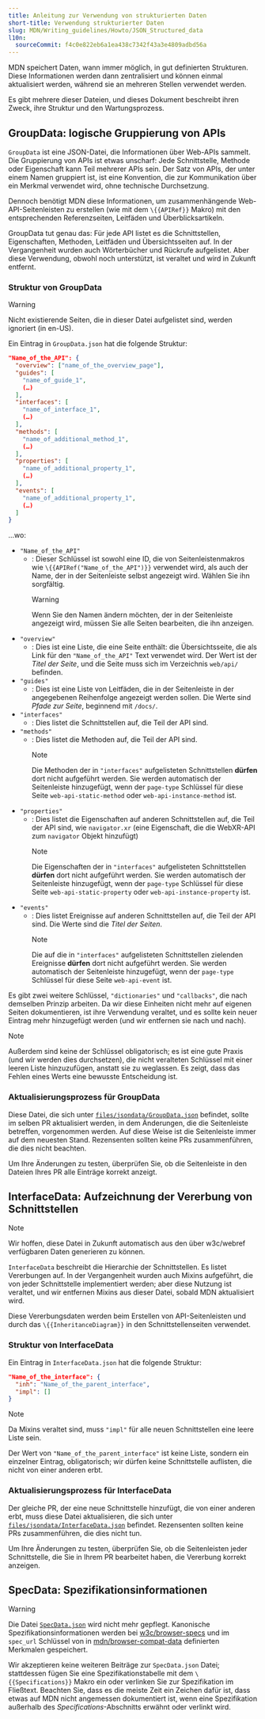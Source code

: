 ```yaml
---
title: Anleitung zur Verwendung von strukturierten Daten
short-title: Verwendung strukturierter Daten
slug: MDN/Writing_guidelines/Howto/JSON_Structured_data
l10n:
  sourceCommit: f4c0e822eb6a1ea438c7342f43a3e4809adbd56a
---
```


MDN speichert Daten, wann immer möglich, in gut definierten Strukturen. Diese Informationen werden dann zentralisiert und können einmal aktualisiert werden, während sie an mehreren Stellen verwendet werden.

Es gibt mehrere dieser Dateien, und dieses Dokument beschreibt ihren Zweck, ihre Struktur und den Wartungsprozess.

## GroupData: logische Gruppierung von APIs

`GroupData` ist eine JSON-Datei, die Informationen über Web-APIs sammelt. Die Gruppierung von APIs ist etwas unscharf: Jede Schnittstelle, Methode oder Eigenschaft kann Teil mehrerer APIs sein. Der Satz von APIs, der unter einem Namen gruppiert ist, ist eine Konvention, die zur Kommunikation über ein Merkmal verwendet wird, ohne technische Durchsetzung.

Dennoch benötigt MDN diese Informationen, um zusammenhängende Web-API-Seitenleisten zu erstellen (wie mit dem `\{{APIRef}}` Makro) mit den entsprechenden Referenzseiten, Leitfäden und Überblicksartikeln.

GroupData tut genau das: Für jede API listet es die Schnittstellen, Eigenschaften, Methoden, Leitfäden und Übersichtsseiten auf. In der Vergangenheit wurden auch Wörterbücher und Rückrufe aufgelistet. Aber diese Verwendung, obwohl noch unterstützt, ist veraltet und wird in Zukunft entfernt.

### Struktur von GroupData

> [!WARNING]
> Nicht existierende Seiten, die in dieser Datei aufgelistet sind, werden ignoriert (in en-US).

Ein Eintrag in `GroupData.json` hat die folgende Struktur:

```json
"Name_of_the_API": {
  "overview": ["name_of_the_overview_page"],
  "guides": [
    "name_of_guide_1",
    (…)
  ],
  "interfaces": [
    "name_of_interface_1",
    (…)
  ],
  "methods": [
    "name_of_additional_method_1",
    (…)
  ],
  "properties": [
    "name_of_additional_property_1",
    (…)
  ],
  "events": [
    "name_of_additional_property_1",
    (…)
  ]
}
```

…wo:

- `"Name_of_the_API"`
  - : Dieser Schlüssel ist sowohl eine ID, die von Seitenleistenmakros wie `\{{APIRef("Name_of_the_API")}}` verwendet wird, als auch der Name, der in der Seitenleiste selbst angezeigt wird. Wählen Sie ihn sorgfältig.
    > [!WARNING]
    > Wenn Sie den Namen ändern möchten, der in der Seitenleiste angezeigt wird, müssen Sie alle Seiten bearbeiten, die ihn anzeigen.
- `"overview"`
  - : Dies ist eine Liste, die eine Seite enthält: die Übersichtsseite, die als Link für den `"Name_of_the_API"` Text verwendet wird. Der Wert ist der _Titel der Seite_, und die Seite muss sich im Verzeichnis `web/api/` befinden.
- `"guides"`
  - : Dies ist eine Liste von Leitfäden, die in der Seitenleiste in der angegebenen Reihenfolge angezeigt werden sollen. Die Werte sind _Pfade zur Seite_, beginnend mit `/docs/`.
- `"interfaces"`
  - : Dies listet die Schnittstellen auf, die Teil der API sind.
- `"methods"`
  - : Dies listet die Methoden auf, die Teil der API sind.
    > [!NOTE]
    > Die Methoden der in `"interfaces"` aufgelisteten Schnittstellen **dürfen** dort nicht aufgeführt werden. Sie werden automatisch der Seitenleiste hinzugefügt, wenn der `page-type` Schlüssel für diese Seite `web-api-static-method` oder `web-api-instance-method` ist.
- `"properties"`
  - : Dies listet die Eigenschaften auf anderen Schnittstellen auf, die Teil der API sind, wie `navigator.xr` (eine Eigenschaft, die die WebXR-API zum `navigator` Objekt hinzufügt)
    > [!NOTE]
    > Die Eigenschaften der in `"interfaces"` aufgelisteten Schnittstellen **dürfen** dort nicht aufgeführt werden. Sie werden automatisch der Seitenleiste hinzugefügt, wenn der `page-type` Schlüssel für diese Seite `web-api-static-property` oder `web-api-instance-property` ist.
- `"events"`
  - : Dies listet Ereignisse auf anderen Schnittstellen auf, die Teil der API sind. Die Werte sind die _Titel der Seiten_.
    > [!NOTE]
    > Die auf die in `"interfaces"` aufgelisteten Schnittstellen zielenden Ereignisse **dürfen** dort nicht aufgeführt werden. Sie werden automatisch der Seitenleiste hinzugefügt, wenn der `page-type` Schlüssel für diese Seite `web-api-event` ist.

Es gibt zwei weitere Schlüssel, `"dictionaries"` und `"callbacks"`, die nach demselben Prinzip arbeiten. Da wir diese Einheiten nicht mehr auf eigenen Seiten dokumentieren, ist ihre Verwendung veraltet, und es sollte kein neuer Eintrag mehr hinzugefügt werden (und wir entfernen sie nach und nach).

> [!NOTE]
> Außerdem sind keine der Schlüssel obligatorisch; es ist eine gute Praxis (und wir werden dies durchsetzen), die nicht veralteten Schlüssel mit einer leeren Liste hinzuzufügen, anstatt sie zu weglassen. Es zeigt, dass das Fehlen eines Werts eine bewusste Entscheidung ist.

### Aktualisierungsprozess für GroupData

Diese Datei, die sich unter [`files/jsondata/GroupData.json`](https://github.com/mdn/content/blob/main/files/jsondata/GroupData.json) befindet, sollte im selben PR aktualisiert werden, in dem Änderungen, die die Seitenleiste betreffen, vorgenommen werden. Auf diese Weise ist die Seitenleiste immer auf dem neuesten Stand. Rezensenten sollten keine PRs zusammenführen, die dies nicht beachten.

Um Ihre Änderungen zu testen, überprüfen Sie, ob die Seitenleiste in den Dateien Ihres PR alle Einträge korrekt anzeigt.

## InterfaceData: Aufzeichnung der Vererbung von Schnittstellen

> [!NOTE]
> Wir hoffen, diese Datei in Zukunft automatisch aus den über w3c/webref verfügbaren Daten generieren zu können.

`InterfaceData` beschreibt die Hierarchie der Schnittstellen. Es listet Vererbungen auf. In der Vergangenheit wurden auch Mixins aufgeführt, die von jeder Schnittstelle implementiert werden; aber diese Nutzung ist veraltet, und wir entfernen Mixins aus dieser Datei, sobald MDN aktualisiert wird.

Diese Vererbungsdaten werden beim Erstellen von API-Seitenleisten und durch das `\{{InheritanceDiagram}}` in den Schnittstellenseiten verwendet.

### Struktur von InterfaceData

Ein Eintrag in `InterfaceData.json` hat die folgende Struktur:

```json
"Name_of_the_interface": {
  "inh": "Name_of_the_parent_interface",
  "impl": []
}
```

> [!NOTE]
> Da Mixins veraltet sind, muss `"impl"` für alle neuen Schnittstellen eine leere Liste sein.

Der Wert von `"Name_of_the_parent_interface"` ist keine Liste, sondern ein einzelner Eintrag, obligatorisch; wir dürfen keine Schnittstelle auflisten, die nicht von einer anderen erbt.

### Aktualisierungsprozess für InterfaceData

Der gleiche PR, der eine neue Schnittstelle hinzufügt, die von einer anderen erbt, muss diese Datei aktualisieren, die sich unter [`files/jsondata/InterfaceData.json`](https://github.com/mdn/content/blob/main/files/jsondata/InterfaceData.json) befindet. Rezensenten sollten keine PRs zusammenführen, die dies nicht tun.

Um Ihre Änderungen zu testen, überprüfen Sie, ob die Seitenleisten jeder Schnittstelle, die Sie in Ihrem PR bearbeitet haben, die Vererbung korrekt anzeigen.

## SpecData: Spezifikationsinformationen

> [!WARNING]
> Die Datei [`SpecData.json`](https://github.com/mdn/content/blob/main/files/jsondata/SpecData.json) wird nicht mehr gepflegt.
> Kanonische Spezifikationsinformationen werden bei [w3c/browser-specs](https://github.com/w3c/browser-specs) und im `spec_url` Schlüssel von in [mdn/browser-compat-data](https://github.com/mdn/browser-compat-data) definierten Merkmalen gespeichert.

Wir akzeptieren keine weiteren Beiträge zur `SpecData.json` Datei; stattdessen fügen Sie eine Spezifikationstabelle mit dem `\{{Specifications}}` Makro ein oder verlinken Sie zur Spezifikation im Fließtext.
Beachten Sie, dass es die meiste Zeit ein Zeichen dafür ist, dass etwas auf MDN nicht angemessen dokumentiert ist, wenn eine Spezifikation außerhalb des _Specifications_-Abschnitts erwähnt oder verlinkt wird.
